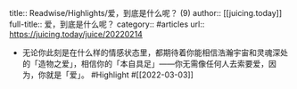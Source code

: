 title:: Readwise/Highlights/爱，到底是什么呢？ (9)
author:: [[juicing.today]]
full-title:: 爱，到底是什么呢？
category:: #articles
url:: https://juicing.today/juice/20220214

- 无论你此刻是在什么样的情感状态里，都期待着你能相信浩瀚宇宙和灵魂深处的「造物之爱」，相信你的「本自具足」——你无需像任何人去索要爱，因为，你就是「爱」。 #Highlight #[[2022-03-03]]